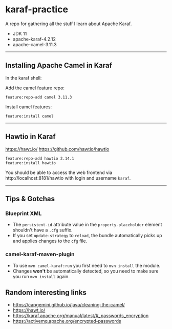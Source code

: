 # karaf-practice

A repo for gathering all the stuff I learn about Apache Karaf.

- JDK 11
- apache-karaf-4.2.12
- apache-camel-3.11.3

---

## Installing Apache Camel in Karaf

In the karaf shell:

Add the camel feature repo:

```shell
feature:repo-add camel 3.11.3
```

Install camel features:

```shell
feature:install camel
```

---

## Hawtio in Karaf

https://hawt.io/
https://github.com/hawtio/hawtio

```shell
feature:repo-add hawtio 2.14.1
feature:install hawtio
```

You should be able to access the web frontend via http://localhost:8181/hawtio with login and username `karaf`.

---

## Tips & Gotchas

### Blueprint XML

- The `persistent-id` attribute value in the `property-placeholder` element shouldn't have a `.cfg` suffix.
- If you set `update-strategy` to `reload`, the bundle automatically picks up and applies changes to the `cfg` file.

### camel-karaf-maven-plugin

- To use `mvn camel-karaf:run` you first need to `mvn install` the module.
- Changes **won't** be automatically detected, so you need to make sure you run `mvn install` again.

## Random interesting links
- https://capgemini.github.io/java/cleaning-the-camel/
- https://hawt.io/
- https://karaf.apache.org/manual/latest/#_passwords_encryption
- https://activemq.apache.org/encrypted-passwords